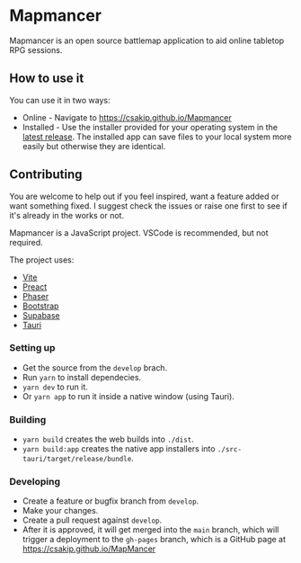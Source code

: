 # Mapmancer

Mapmancer is an open source battlemap application to aid online tabletop RPG sessions.

## How to use it

You can use it in two ways:

- Online - Navigate to https://csakip.github.io/Mapmancer
- Installed - Use the installer provided for your operating system in the [latest release](https://github.com/csakip/Mapmancer/releases/latest). The installed app can save files to your local system more easily but otherwise they are identical.

## Contributing

You are welcome to help out if you feel inspired, want a feature added or want something fixed. I suggest check the issues or raise one first to see if it's already in the works or not.

Mapmancer is a JavaScript project. VSCode is recommended, but not required.

The project uses:

- [Vite](https://vitejs.dev/)
- [Preact](https://preactjs.com/)
- [Phaser](https://phaser.io/)
- [Bootstrap](https://getbootstrap.com/)
- [Supabase](https://supabase.com/)
- [Tauri](https://tauri.app/)

### Setting up

- Get the source from the `develop` brach.
- Run `yarn` to install dependecies.
- `yarn dev` to run it.
- Or `yarn app` to run it inside a native window (using Tauri).

### Building

- `yarn build` creates the web builds into `./dist`.
- `yarn build:app` creates the native app installers into `./src-tauri/target/release/bundle`.

### Developing

- Create a feature or bugfix branch from `develop`.
- Make your changes.
- Create a pull request against `develop`.
- After it is approved, it will get merged into the `main` branch, which will trigger a deployment to the `gh-pages` branch, which is a GitHub page at https://csakip.github.io/MapMancer
